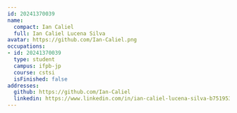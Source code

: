 ```yaml
---
id: 20241370039
name:
  compact: Ian Caliel
  full: Ian Caliel Lucena Silva
avatar: https://github.com/Ian-Caliel.png
occupations:
- id: 20241370039
  type: student
  campus: ifpb-jp
  course: cstsi
  isFinished: false
addresses:
  github: https://github.com/Ian-Caliel
  linkedin: https://www.linkedin.com/in/ian-caliel-lucena-silva-b75195300/
---
```

